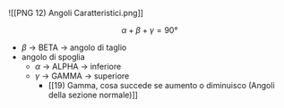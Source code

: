 ![[PNG 12) Angoli Caratteristici.png]]

$$
\alpha + \beta + \gamma = 90°
$$

- $\beta$ -> BETA -> angolo di taglio
- angolo di spoglia
	- $\alpha$ -> ALPHA   -> inferiore
	- $\gamma$ -> GAMMA -> superiore
		- [[19) Gamma, cosa succede se aumento o diminuisco (Angoli della sezione normale)]]
